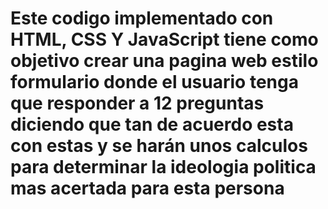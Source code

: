 # Este codigo implementado con HTML, CSS Y JavaScript tiene como objetivo crear una pagina web estilo formulario donde el usuario tenga que responder a 12 preguntas diciendo que tan de acuerdo esta con estas y se harán unos calculos para determinar la ideologia politica mas acertada para esta persona
